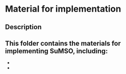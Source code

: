 # Material for implementation

## Description
This folder contains the materials for implementing SuMSO, including:
-
-
-